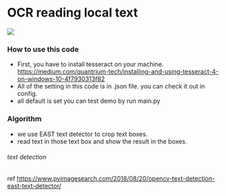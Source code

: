 # OCR reading local text

![](https://pandao.github.io/editor.md/images/logos/editormd-logo-180x180.png)



### How to use this code

- First, you have to install tesseract on your machine. https://medium.com/quantrium-tech/installing-and-using-tesseract-4-on-windows-10-4f7930313f82
- All of the setting in this code is in .json file. you can check it out in config.
- all default is set you can test demo by run main.py

### Algorithm
- we use EAST text detector to crop text boxes. 
- read text in those text box and show the result in the boxes. 

###### text detection 
ref https://www.pyimagesearch.com/2018/08/20/opencv-text-detection-east-text-detector/
